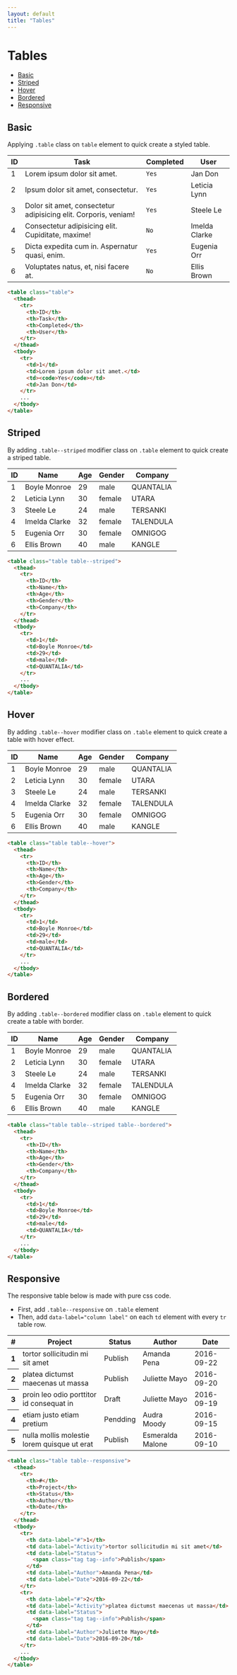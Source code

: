 ```yaml
---
layout: default
title: "Tables"
---
```


# Tables
- [Basic](#basic)
- [Striped](#striped)
- [Hover](#hover)
- [Bordered](#bordered)
- [Responsive](#responsive)

## Basic

Applying `.table` class on `table` element to quick create a styled table.

<table class="table">
  <thead>
    <tr>
      <th>ID</th>
      <th>Task</th>
      <th>Completed</th>
      <th>User</th>
    </tr>
  </thead>
  <tbody>
    <tr>
      <td>1</td>
      <td>Lorem ipsum dolor sit amet.</td>
      <td><code>Yes</code></td>
      <td>Jan Don</td>
    </tr>
    <tr>
      <td>2</td>
      <td>Ipsum dolor sit amet, consectetur.</td>
      <td><code>Yes</code></td>
      <td>Leticia Lynn</td>
    </tr>
    <tr>
      <td>3</td>
      <td>Dolor sit amet, consectetur adipisicing elit. Corporis, veniam!</td>
      <td><code>Yes</code></td>
      <td>Steele Le</td>
    </tr>
    <tr>
      <td>4</td>
      <td>Consectetur adipisicing elit. Cupiditate, maxime!</td>
      <td><code>No</code></td>
      <td>Imelda Clarke</td>
    </tr>
    <tr>
      <td>5</td>
      <td>Dicta expedita cum in. Aspernatur quasi, enim.</td>
      <td><code>Yes</code></td>
      <td>Eugenia Orr</td>
    </tr>
    <tr>
      <td>6</td>
      <td>Voluptates natus, et, nisi facere at.</td>
      <td><code>No</code></td>
      <td>Ellis Brown</td>
    </tr>
  </tbody>
</table>

```html
<table class="table">
  <thead>
    <tr>
      <th>ID</th>
      <th>Task</th>
      <th>Completed</th>
      <th>User</th>
    </tr>
  </thead>
  <tbody>
    <tr>
      <td>1</td>
      <td>Lorem ipsum dolor sit amet.</td>
      <td><code>Yes</code></td>
      <td>Jan Don</td>
    </tr>
    ...
  </tbody>
</table>
```

## Striped
By adding `.table--striped` modifier class on `.table` element to quick create a striped table.

<table class="table table--striped">
  <thead>
    <tr>
      <th>ID</th>
      <th>Name</th>
      <th>Age</th>
      <th>Gender</th>
      <th>Company</th>
    </tr>
  </thead>
  <tbody>
    <tr>
      <td>1</td>
      <td>Boyle Monroe</td>
      <td>29</td>
      <td>male</td>
      <td>QUANTALIA</td>
    </tr>
    <tr>
      <td>2</td>
      <td>Leticia Lynn</td>
      <td>30</td>
      <td>female</td>
      <td>UTARA</td>
    </tr>
    <tr>
      <td>3</td>
      <td>Steele Le</td>
      <td>24</td>
      <td>male</td>
      <td>TERSANKI</td>
    </tr>
    <tr>
      <td>4</td>
      <td>Imelda Clarke</td>
      <td>32</td>
      <td>female</td>
      <td>TALENDULA</td>
    </tr>
    <tr>
      <td>5</td>
      <td>Eugenia Orr</td>
      <td>30</td>
      <td>female</td>
      <td>OMNIGOG</td>
    </tr>
    <tr>
      <td>6</td>
      <td>Ellis Brown</td>
      <td>40</td>
      <td>male</td>
      <td>KANGLE</td>
    </tr>
  </tbody>
</table>

```html
<table class="table table--striped">
  <thead>
    <tr>
      <th>ID</th>
      <th>Name</th>
      <th>Age</th>
      <th>Gender</th>
      <th>Company</th>
    </tr>
  </thead>
  <tbody>
    <tr>
      <td>1</td>
      <td>Boyle Monroe</td>
      <td>29</td>
      <td>male</td>
      <td>QUANTALIA</td>
    </tr>
    ...
  </tbody>
</table>
```
## Hover
By adding `.table--hover` modifier class on `.table` element to quick create a table with hover effect.

<table class="table table--hover">
  <thead>
    <tr>
      <th>ID</th>
      <th>Name</th>
      <th>Age</th>
      <th>Gender</th>
      <th>Company</th>
    </tr>
  </thead>
  <tbody>
    <tr>
      <td>1</td>
      <td>Boyle Monroe</td>
      <td>29</td>
      <td>male</td>
      <td>QUANTALIA</td>
    </tr>
    <tr>
      <td>2</td>
      <td>Leticia Lynn</td>
      <td>30</td>
      <td>female</td>
      <td>UTARA</td>
    </tr>
    <tr>
      <td>3</td>
      <td>Steele Le</td>
      <td>24</td>
      <td>male</td>
      <td>TERSANKI</td>
    </tr>
    <tr>
      <td>4</td>
      <td>Imelda Clarke</td>
      <td>32</td>
      <td>female</td>
      <td>TALENDULA</td>
    </tr>
    <tr>
      <td>5</td>
      <td>Eugenia Orr</td>
      <td>30</td>
      <td>female</td>
      <td>OMNIGOG</td>
    </tr>
    <tr>
      <td>6</td>
      <td>Ellis Brown</td>
      <td>40</td>
      <td>male</td>
      <td>KANGLE</td>
    </tr>
  </tbody>
</table>

```html
<table class="table table--hover">
  <thead>
    <tr>
      <th>ID</th>
      <th>Name</th>
      <th>Age</th>
      <th>Gender</th>
      <th>Company</th>
    </tr>
  </thead>
  <tbody>
    <tr>
      <td>1</td>
      <td>Boyle Monroe</td>
      <td>29</td>
      <td>male</td>
      <td>QUANTALIA</td>
    </tr>
    ...
  </tbody>
</table>
```

## Bordered
By adding `.table--bordered` modifier class on `.table` element to quick create a table with border.

<table class="table table--striped table--bordered">
  <thead>
    <tr>
      <th>ID</th>
      <th>Name</th>
      <th>Age</th>
      <th>Gender</th>
      <th>Company</th>
    </tr>
  </thead>
  <tbody>
    <tr>
      <td>1</td>
      <td>Boyle Monroe</td>
      <td>29</td>
      <td>male</td>
      <td>QUANTALIA</td>
    </tr>
    <tr>
      <td>2</td>
      <td>Leticia Lynn</td>
      <td>30</td>
      <td>female</td>
      <td>UTARA</td>
    </tr>
    <tr>
      <td>3</td>
      <td>Steele Le</td>
      <td>24</td>
      <td>male</td>
      <td>TERSANKI</td>
    </tr>
    <tr>
      <td>4</td>
      <td>Imelda Clarke</td>
      <td>32</td>
      <td>female</td>
      <td>TALENDULA</td>
    </tr>
    <tr>
      <td>5</td>
      <td>Eugenia Orr</td>
      <td>30</td>
      <td>female</td>
      <td>OMNIGOG</td>
    </tr>
    <tr>
      <td>6</td>
      <td>Ellis Brown</td>
      <td>40</td>
      <td>male</td>
      <td>KANGLE</td>
    </tr>
  </tbody>
</table>

```html
<table class="table table--striped table--bordered">
  <thead>
    <tr>
      <th>ID</th>
      <th>Name</th>
      <th>Age</th>
      <th>Gender</th>
      <th>Company</th>
    </tr>
  </thead>
  <tbody>
    <tr>
      <td>1</td>
      <td>Boyle Monroe</td>
      <td>29</td>
      <td>male</td>
      <td>QUANTALIA</td>
    </tr>
    ...
  </tbody>
</table>
```

## Responsive
The responsive table below is made with pure css code.

- First, add `.table--responsive` on <code>.table</code> element
- Then, add `data-label="column label"` on each `td` element with every `tr` table row.

<table class="table table--responsive">
  <thead>
    <tr>
      <th>#</th>
      <th>Project</th>
      <th>Status</th>
      <th>Author</th>
      <th>Date</th>
    </tr>
  </thead>
  <tbody>
    <tr>
      <th data-label="#">1</th>
      <td data-label="Activity">tortor sollicitudin mi sit amet</td>
      <td data-label="Status">
        <span class="tag tag--info">Publish</span>
      </td>
      <td data-label="Author">Amanda Pena</td>
      <td data-label="Date">2016-09-22</td>
    </tr>
    <tr>
      <th data-label="#">2</th>
      <td data-label="Activity">platea dictumst maecenas ut massa</td>
      <td data-label="Status">
        <span class="tag tag--info">Publish</span>
      </td>
      <td data-label="Author">Juliette Mayo</td>
      <td data-label="Date">2016-09-20</td>
    </tr>
    <tr>
      <th data-label="#">3</th>
      <td data-label="Activity">proin leo odio porttitor id consequat in</td>
      <td data-label="Status">
        <span class="tag tag--default">Draft</span>
      </td>
      <td data-label="Author">Juliette Mayo</td>
      <td data-label="Date">2016-09-19</td>
    </tr>
    <tr>
      <th data-label="#">4</th>
      <td data-label="Activity">etiam justo etiam pretium</td>
      <td data-label="Status">
        <span class="tag tag--warning">Pendding</span>
      </td>
      <td data-label="Author">Audra Moody</td>
      <td data-label="Date">2016-09-15</td>
    </tr>
    <tr>
      <th data-label="#">5</th>
      <td data-label="Activity">nulla mollis molestie lorem quisque ut erat</td>
      <td data-label="Status">
        <span class="tag tag--info">Publish</span>
      </td>
      <td data-label="Author">	Esmeralda Malone</td>
      <td data-label="Date">2016-09-10</td>
    </tr>
  </tbody>
</table>

```html
<table class="table table--responsive">
  <thead>
    <tr>
      <th>#</th>
      <th>Project</th>
      <th>Status</th>
      <th>Author</th>
      <th>Date</th>
    </tr>
  </thead>
  <tbody>
    <tr>
      <th data-label="#">1</th>
      <td data-label="Activity">tortor sollicitudin mi sit amet</td>
      <td data-label="Status">
        <span class="tag tag--info">Publish</span>
      </td>
      <td data-label="Author">Amanda Pena</td>
      <td data-label="Date">2016-09-22</td>
    </tr>
    <tr>
      <th data-label="#">2</th>
      <td data-label="Activity">platea dictumst maecenas ut massa</td>
      <td data-label="Status">
        <span class="tag tag--info">Publish</span>
      </td>
      <td data-label="Author">Juliette Mayo</td>
      <td data-label="Date">2016-09-20</td>
    </tr>
    ...
  </tbody>
</table>
```
